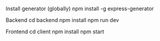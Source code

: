 Install generator (globally)
npm install -g express-generator

Backend
cd backend
npm install
npm run dev

Frontend
cd client
npm install
npm start